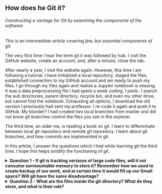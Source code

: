 ## How does he Git it?

###### Constructing a vantage for Git by examining the components of the software

_This is an intermediate article covering few, but essential components of git._

The very first time I hear the term git it was followed by hub. I visit the GitHub website, create an account, and, after a minute, close the tab. 

After nearly a year, I visit the website again. However, this time I am following a tutorial. I have initialized a local repository, staged the files, established connection to my GitHub account and am ready to push my files. I go through my files again and realize a Jupyter notebook is missing. It was a data preprocessing file I had spent a week coding. I panic. I search the sub directories, parent directory, recycle bin, and even my other drive, but cannot find the notebook. Exhausting all options, I download the old version I previously had sent my professor. I re-code it again and push it to GitHub. My blunder? I had created two local branches from master and did not know git branches control the files you see in the explorer. 

The third time, an older me, is reading a book on git. I learn to differentiate between local git repository and remote git repository. I learn about git branches, and how commits are implemented in git.

In this article, I answer the questions which I had while learning git the third time. I hope this helps solidify the functioning of git.

<details>

<summary><b>Question 1 - 
If git is tracking versions of large code files, will it not consume surmountable memory to store it? Remember how we used to create backup of our work, and at certain time it would fill up our Gmail space? Will git have the same disadvantage?</b></summary>
<br>

- Storing text does not require large amounts of space. One character takes one byte of memory. Assuming, on average, one word takes 6 characters (including the space) 1MB can house roughly 166,600 words. Space required to store the largest novel (In search of lost time) consumes only 8MBs.  Furthermore, text compression techniques are highly efficient and sophisticated. Since code repositories are mainly text, it is not memory intensive for git to track it.

- The other smart move git makes is it only stores the differences. For each file git maintains its base file (the first commit). As you make changes and commit, it stores the differences and discards the similarities as compared to the base file. However, this is a deferred operation. It initially stores complete snapshot of each file, and has a hook which computes and compress the difference(diff).
</details>

<details>
<summary><b>Question 2 - What are the files inside the git directory? What do they store, and what is their role?</b></summary>


Initializing a git repo 

```
$ git init git-visuals
Initialized empty Git repository in /home/shlokkothari/git-visuals/.git/
$ ls -1
HEAD
branches
config
description
hooks
info
objects
refs
```

The initialization creates several files. In this article we will focus on the contents of four files -

<details>
<summary>`.git/HEAD`</summary>
<br>
This stores the reference to the “current branch” of the repository. In my case I am currently on the main branch and so the output is 

```
$ cat .git/HEAD
ref: refs/heads/main
```
When you checkout to a different branch, the HEAD gets updated accordingly
</details>

<details>
<summary>`.git/objects`</summary>
<br>
 This is our storage. All the compressed files are stored here. It is named objects the files are stored as objects. Specifically, a binary large object (blob). Here is a visualization of changes taking place inside this repository for most commonly used commands. 

```
$ cd git-visuals/.git/objects
$ du
4       ./pack
4       ./info
```

Post initialization the objects directory only contains two empty directories. Currently, I do not have any files in my repository and hence this folder is empty. I will add a file containing a function to calculate the sum of all even numbers in an array.

```
$ cat array-sum.py
from typing import List

def sum-of-even-numbers(nums: List[int]) -> int:
    sum_even = 0
    for value in nums:
        if value % 2 == 0:
            sum_even += value
    
    return sum_even
```
Staging the files and observing the changes in objects directory

```
$ git add array-sum.py
$ cd .git/objects
$ du
4       ./pack
4       ./info
8       ./3f
```
A new blob (/3f) is created with the contents of the file. Before I create a commit, I will add another function to add all the odd numbers in the module.

```
$ cat array-sum.py
from typing import List

def sum-of-even-numbers(nums: List[int]) -> int:
    sum_even = 0
    for value in nums:
        if value % 2 == 0:
            sum_even += value

    return sum_even

def sum-of-odd-numbers(nums:List[int]) -> int:
    sum_odd = 0
    for value in nums:
        if value % 2 != 0:
            sum_odd += value

    return value
```

Staging the file again

```
$ git add array-sum.py
$ cd .git/objects
$ du
4       ./pack
4       ./info
8       ./21
8       ./3f
```

Git creates another blob (21). For each time we stage the files, git takes a snapshot of it, even if they are the same files. 

Committing the files

```
$ git commit -m "add array-sum.py"
[main (root-commit) e34a0c4] add array-sum.py
 1 file changed, 17 insertions(+)
 create mode 100644 array-sum.py
$ cd .git/objects
$ du
4       ./pack
8       ./39
8       ./e3
4       ./info
8       ./21
8       ./3f
```
There are multiple blobs created. However, the two blobs previously created are still present. The git does not pack these files until a garbage collector is ran or the files are pushed to a remote repository. I will manually run the garbage collector command and observe the changes

```
$ git gc
Enumerating objects: 3, done.
Counting objects: 100% (3/3), done.
Delta compression using up to 20 threads
Compressing objects: 100% (2/2), done.
Writing objects: 100% (3/3), done.
Total 3 (delta 0), reused 0 (delta 0), pack-reused 0
$ cd .git/objects
$ du
12      ./pack
12      ./info
8       ./3f
```

The files, as expected, have been packed into one file (3f)!

<details>
<summary>`.git/refs`</summary>
<br>
The is pointers book. Analogous to an address book.  This storage therefore helps git navigate efficiently. At initialization this is how it appears.
```
$ cd .git/refs
$ du
4       ./tags
4       ./heads
```

* `/.git/refs/heads` - Each branch has a reference stored inside this directory. The file points to the latest commit on the branch
* `/.git/refs/tags` - Each tag has a reference stored here as well
* `/.git/refs/remote` - Currently, I do not have the local repository connected to a remote repository, however if there were,  a reference would be stored here.

This directory can have several custom sub directories and does not follow a protocol.

If you have an intuition for Graphs, git implements a Directed Acyclic Graph (DAG) of the commits.  The reference directory stores specific entry points to the DAG which helps in efficient graph traversal.
</details>

<details>
<summary>`.git/logs `<summary>
<br>
As you might have noticed, this directory is not created at initialization. It is instantiated when the first commit is made. This is like a journal of our project. Here is how it is structured
```
.git/logs/
├── HEAD                 # History of HEAD movements
└── refs/
    ├── heads/main       # History of the `main` branch
    ├── heads/feature    # History of the `feature` branch
    └── remotes/origin/main  # History of remote `origin/main
```
Each time a reference is changed it is made note of here. For example, if you move to a different branch, git will log the change. 

Each line in a log file contains

* The <b>old SHA-1 hash</b> (where the reference pointed before).
* The <b>new SHA-1 hash</b> (where the reference points now).

This helps in reversion or glimpsing at the history

</details>
</details>

<details>
<summary><b>Question 3
How can I visualize the commits?</b><summary>
 
 ![Visualizing Commit](commit_structure.png)

- Each commit is represented by its hash value

- For each commit blob is created for the files

- If there are no changes to the file from previous commit, git simply points to the previous commit for that file


A scenario that bothered me

<b>If I do not need a file anymore and I delete it how will git handle this? It will be inefficient for git to keep a track of it or even store the previous versions of it.
</b>

Git commits are immutable. I cannot visit the previous commits and modify them to delete the corresponding blob. However moving forward, git will stop tracking this file, and as commits grow, git’s garbage collector will handle the clean up. 

Insight - Until there is a reference to a file in any commit git will track it. 

That is all from my curiosity on `git`. See you later!